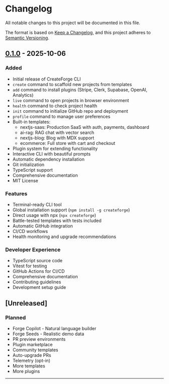 # Changelog

All notable changes to this project will be documented in this file.

The format is based on [Keep a Changelog](https://keepachangelog.com/en/1.0.0/),
and this project adheres to [Semantic Versioning](https://semver.org/spec/v2.0.0.html).

## [0.1.0] - 2025-10-06

### Added
- Initial release of CreateForge CLI
- `create` command to scaffold new projects from templates
- `add` command to install plugins (Stripe, Clerk, Supabase, OpenAI, Analytics)
- `live` command to open projects in browser environment
- `health` command to check project health
- `init` command to initialize GitHub repo and deployment
- `profile` command to manage user preferences
- Built-in templates:
  - nextjs-saas: Production SaaS with auth, payments, dashboard
  - ai-rag: RAG chat with vector search
  - nextjs-blog: Blog with MDX support
  - ecommerce: Full store with cart and checkout
- Plugin system for extending functionality
- Interactive CLI with beautiful prompts
- Automatic dependency installation
- Git initialization
- TypeScript support
- Comprehensive documentation
- MIT License

### Features
- Terminal-ready CLI tool
- Global installation support (`npm install -g createforge`)
- Direct usage with npx (`npx createforge`)
- Battle-tested templates with tests included
- Automatic GitHub integration
- CI/CD workflows
- Health monitoring and upgrade recommendations

### Developer Experience
- TypeScript source code
- Vitest for testing
- GitHub Actions for CI/CD
- Comprehensive documentation
- Contributing guidelines
- Development setup guide

## [Unreleased]

### Planned
- Forge Copilot - Natural language builder
- Forge Seeds - Realistic demo data
- PR preview environments
- Plugin marketplace
- Community templates
- Auto-upgrade PRs
- Telemetry (opt-in)
- More templates
- More plugins

---

[0.1.0]: https://github.com/Om7035/createforge/releases/tag/v0.1.0
